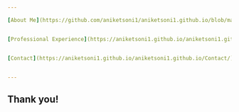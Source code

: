 ```yaml
---

[About Me](https://github.com/aniketsoni1/aniketsoni1.github.io/blob/main/aboutme.md)


[Professional Experience](https://aniketsoni1.github.io/aniketsoni1.github.io/professionalexperience/)


[Contact](https://aniketsoni1.github.io/aniketsoni1.github.io/Contact/)


---
```


## Thank you!

